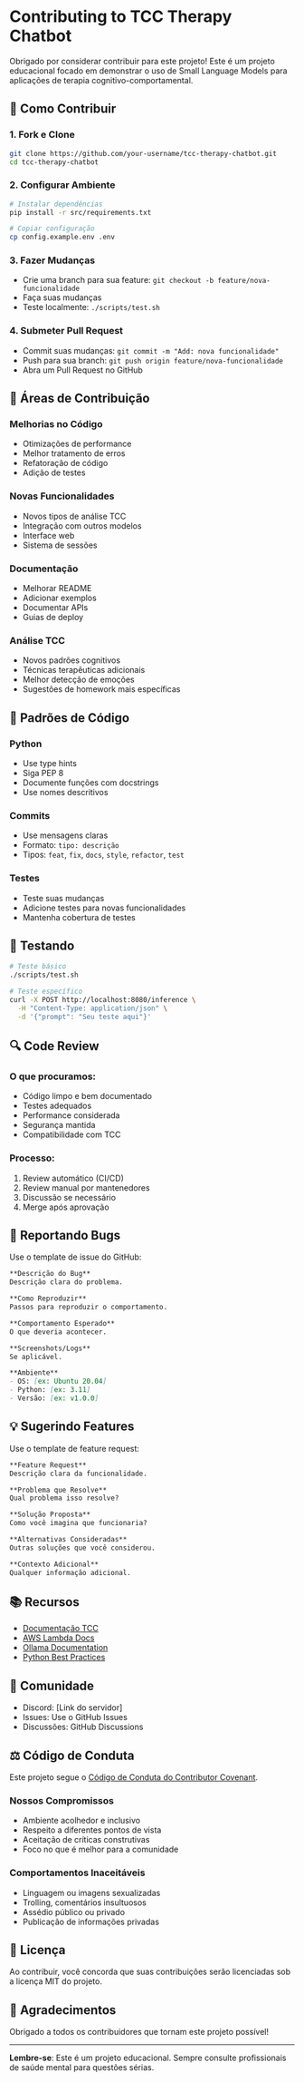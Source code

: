 # Contributing to TCC Therapy Chatbot

Obrigado por considerar contribuir para este projeto! Este é um projeto educacional focado em demonstrar o uso de Small Language Models para aplicações de terapia cognitivo-comportamental.

## 🎯 Como Contribuir

### 1. Fork e Clone

```bash
git clone https://github.com/your-username/tcc-therapy-chatbot.git
cd tcc-therapy-chatbot
```

### 2. Configurar Ambiente

```bash
# Instalar dependências
pip install -r src/requirements.txt

# Copiar configuração
cp config.example.env .env
```

### 3. Fazer Mudanças

- Crie uma branch para sua feature: `git checkout -b feature/nova-funcionalidade`
- Faça suas mudanças
- Teste localmente: `./scripts/test.sh`

### 4. Submeter Pull Request

- Commit suas mudanças: `git commit -m "Add: nova funcionalidade"`
- Push para sua branch: `git push origin feature/nova-funcionalidade`
- Abra um Pull Request no GitHub

## 🚀 Áreas de Contribuição

### Melhorias no Código
- Otimizações de performance
- Melhor tratamento de erros
- Refatoração de código
- Adição de testes

### Novas Funcionalidades
- Novos tipos de análise TCC
- Integração com outros modelos
- Interface web
- Sistema de sessões

### Documentação
- Melhorar README
- Adicionar exemplos
- Documentar APIs
- Guias de deploy

### Análise TCC
- Novos padrões cognitivos
- Técnicas terapêuticas adicionais
- Melhor detecção de emoções
- Sugestões de homework mais específicas

## 📝 Padrões de Código

### Python
- Use type hints
- Siga PEP 8
- Documente funções com docstrings
- Use nomes descritivos

### Commits
- Use mensagens claras
- Formato: `tipo: descrição`
- Tipos: `feat`, `fix`, `docs`, `style`, `refactor`, `test`

### Testes
- Teste suas mudanças
- Adicione testes para novas funcionalidades
- Mantenha cobertura de testes

## 🧪 Testando

```bash
# Teste básico
./scripts/test.sh

# Teste específico
curl -X POST http://localhost:8080/inference \
  -H "Content-Type: application/json" \
  -d '{"prompt": "Seu teste aqui"}'
```

## 🔍 Code Review

### O que procuramos:
- Código limpo e bem documentado
- Testes adequados
- Performance considerada
- Segurança mantida
- Compatibilidade com TCC

### Processo:
1. Review automático (CI/CD)
2. Review manual por mantenedores
3. Discussão se necessário
4. Merge após aprovação

## 🐛 Reportando Bugs

Use o template de issue do GitHub:

```markdown
**Descrição do Bug**
Descrição clara do problema.

**Como Reproduzir**
Passos para reproduzir o comportamento.

**Comportamento Esperado**
O que deveria acontecer.

**Screenshots/Logs**
Se aplicável.

**Ambiente**
- OS: [ex: Ubuntu 20.04]
- Python: [ex: 3.11]
- Versão: [ex: v1.0.0]
```

## 💡 Sugerindo Features

Use o template de feature request:

```markdown
**Feature Request**
Descrição clara da funcionalidade.

**Problema que Resolve**
Qual problema isso resolve?

**Solução Proposta**
Como você imagina que funcionaria?

**Alternativas Consideradas**
Outras soluções que você considerou.

**Contexto Adicional**
Qualquer informação adicional.
```

## 📚 Recursos

- [Documentação TCC](https://exemplo.com)
- [AWS Lambda Docs](https://docs.aws.amazon.com/lambda/)
- [Ollama Documentation](https://ollama.ai/docs)
- [Python Best Practices](https://docs.python.org/3/tutorial/)

## 🤝 Comunidade

- Discord: [Link do servidor]
- Issues: Use o GitHub Issues
- Discussões: GitHub Discussions

## ⚖️ Código de Conduta

Este projeto segue o [Código de Conduta do Contributor Covenant](https://www.contributor-covenant.org/).

### Nossos Compromissos

- Ambiente acolhedor e inclusivo
- Respeito a diferentes pontos de vista
- Aceitação de críticas construtivas
- Foco no que é melhor para a comunidade

### Comportamentos Inaceitáveis

- Linguagem ou imagens sexualizadas
- Trolling, comentários insultuosos
- Assédio público ou privado
- Publicação de informações privadas

## 📄 Licença

Ao contribuir, você concorda que suas contribuições serão licenciadas sob a licença MIT do projeto.

## 🙏 Agradecimentos

Obrigado a todos os contribuidores que tornam este projeto possível!

---

**Lembre-se**: Este é um projeto educacional. Sempre consulte profissionais de saúde mental para questões sérias.
